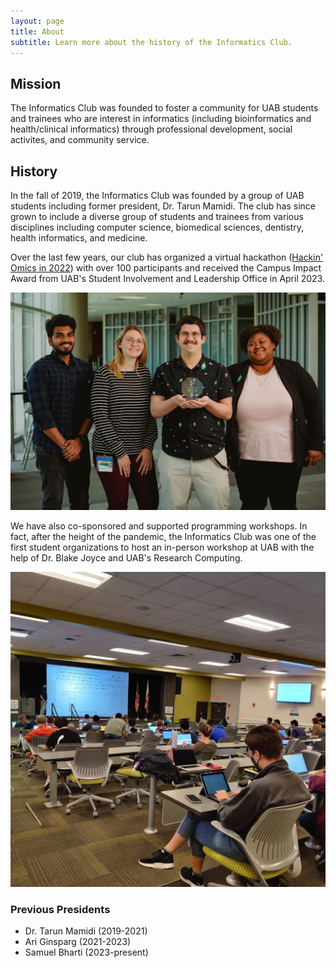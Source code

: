 ```yaml
---
layout: page
title: About
subtitle: Learn more about the history of the Informatics Club.
---
```


## Mission

The Informatics Club was founded to foster a community for UAB students and trainees
who are interest in informatics (including bioinformatics and health/clinical informatics)
through professional development, social activites, and community service.

## History

In the fall of 2019, the Informatics Club was founded by a group of UAB students including former president, Dr. Tarun
Mamidi. The club has since grown to include a diverse group of students and trainees from various disciplines
including computer science, biomedical sciences, dentistry, health informatics, and medicine.

Over the last few years, our club has organized a virtual hackathon ([Hackin' Omics in 2022](https://hackathon.ubrite.org/hackathon-2022/)) with over 100 participants and received the Campus Impact Award from UAB's Student Involvement and Leadership Office in April 2023.

![award-photograph](/assets/img/campus-impact.jpg)

We have also co-sponsored and supported programming workshops. In fact, after the height of the pandemic, the Informatics Club was one of the first student organizations to host an in-person workshop at UAB with the help of Dr. Blake Joyce and UAB's Research Computing.

![workshop-photograph](/assets/img/blake-python.png)

### Previous Presidents

- Dr. Tarun Mamidi (2019-2021)
- Ari Ginsparg (2021-2023)
- Samuel Bharti (2023-present)
